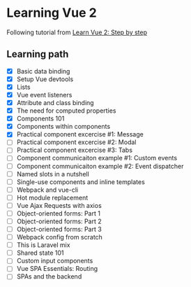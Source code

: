 # Learning Vue 2

Following tutorial from [Learn Vue 2: Step by step](https://laracasts.com/series/learn-vue-2-step-by-step/episodes/3?autoplay=true)

## Learning path

- [X] Basic data binding
- [X] Setup Vue devtools
- [X] Lists
- [X] Vue event listeners
- [X] Attribute and class binding
- [X] The need for computed properties
- [X] Components 101
- [X] Components within components
- [X] Practical component excercise #1: Message
- [ ] Practical component excercise #2: Modal
- [ ] Practical component excercise #3: Tabs
- [ ] Component communicaiton example #1: Custom events
- [ ] Component communicaiton example #2: Event dispatcher
- [ ] Named slots in a nutshell
- [ ] Single-use components and inline templates
- [ ] Webpack and vue-cli
- [ ] Hot module replacement
- [ ] Vue Ajax Requests with axios
- [ ] Object-oriented forms: Part 1
- [ ] Object-oriented forms: Part 2
- [ ] Object-oriented forms: Part 3
- [ ] Webpack config from scratch
- [ ] This is Laravel mix
- [ ] Shared state 101
- [ ] Custom input components
- [ ] Vue SPA Essentials: Routing
- [ ] SPAs and the backend
